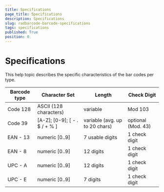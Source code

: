 ```yaml
---
title: Specifications
page_title: Specifications
description: Specifications
slug: radbarcode-barcode-specifications
tags: specifications
published: True
position: 0
---
```


# Specifications


This help topic describes the specific characteristics of the bar codes per type.

|Barcode type	|Character Set	|Length	|Check Digit|
|---------------|---------------|-------|-----------|
|Code 128	|ASCII (128 characters)	|variable	|Mod 103|
|Code 39	|[A-Z]; [0-9]; [ - . $ / + % ]	|variable (avg. up to 20 chars)	|optional (Mod. 43)|
|EAN - 13	|numeric [0..9]	|7 usable digits	|1 check digit|
|EAN - 8	|numeric [0..9]	|12 digits	|1 check digit|
|UPC - A	|numeric [0..9]	|12 digits	|1 check digit|
|UPC - E	|numeric [0..9]	|7 digits	|1 check digit|